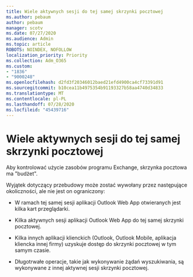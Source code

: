```yaml
---
title: Wiele aktywnych sesji do tej samej skrzynki pocztowej
ms.author: pebaum
author: pebaum
manager: scotv
ms.date: 07/27/2020
ms.audience: Admin
ms.topic: article
ROBOTS: NOINDEX, NOFOLLOW
localization_priority: Priority
ms.collection: Adm_O365
ms.custom:
- "1836"
- "9000248"
ms.openlocfilehash: d2fd3f20346012baed21efd4900ca4cf73391d91
ms.sourcegitcommit: b10cea11b4975354b91193327b58aa4740d34833
ms.translationtype: MT
ms.contentlocale: pl-PL
ms.lasthandoff: 07/28/2020
ms.locfileid: "45439716"
---
```

# <a name="multiple-active-sessions-to-the-same-mailbox"></a>Wiele aktywnych sesji do tej samej skrzynki pocztowej

Aby kontrolować użycie zasobów programu Exchange, skrzynka pocztowa ma "budżet".

Wyjątek dotyczący przebudowy może zostać wywołany przez następujące okoliczności, ale nie jest on ograniczony:

- W ramach tej samej sesji aplikacji Outlook Web App otwieranych jest kilka kart przeglądarki.

- Kilka aktywnych sesji aplikacji Outlook Web App do tej samej skrzynki pocztowej.

- Kilka innych aplikacji klienckich (Outlook, Outlook Mobile, aplikacja kliencka innej firmy) uzyskuje dostęp do skrzynki pocztowej w tym samym czasie.

- Długotrwałe operacje, takie jak wykonywanie żądań wyszukiwania, są wykonywane z innej aktywnej sesji skrzynki pocztowej.

